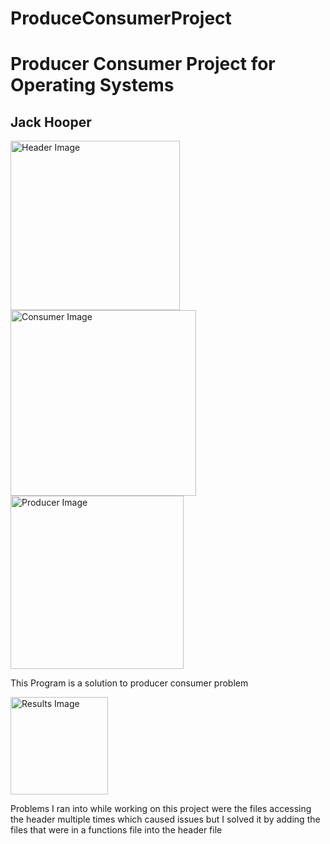 # ProduceConsumerProject
<h1>Producer Consumer Project for Operating Systems</h1> 
<h2>Jack Hooper</h2>

<img width="271" alt="Header Image" src="https://user-images.githubusercontent.com/112432775/199382039-dced08e9-635b-4421-b78c-c09abc64f67d.png">
<img width="297" alt="Consumer Image" src="https://user-images.githubusercontent.com/112432775/199382092-39266772-1098-4c6f-884e-a3e7d10b959e.png">
<img width="277" alt="Producer Image" src="https://user-images.githubusercontent.com/112432775/199382175-7b6b56d5-e6e2-4582-a93f-bbe98f5fd48a.png">
<p>This Program is a solution to producer consumer problem</p>
<img width="156" alt="Results Image" src="https://user-images.githubusercontent.com/112432775/199381371-f50d1952-4eb2-47b4-b6f9-e556d4e67e8d.png">
<p>Problems I ran into while working on this project were the files accessing the header multiple times which caused issues but I solved it by adding the files that were in a functions file into the header file</p>
